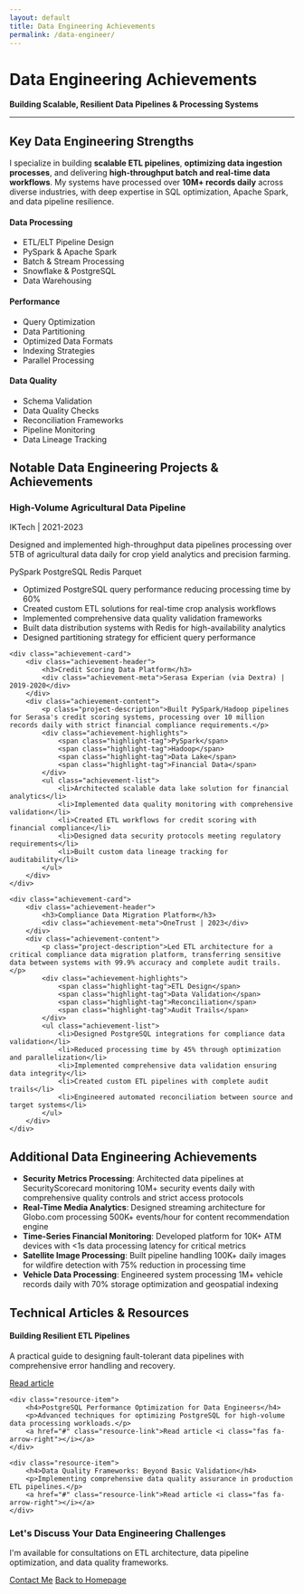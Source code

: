 ```yaml
---
layout: default
title: Data Engineering Achievements
permalink: /data-engineer/
---
```


# Data Engineering Achievements

**Building Scalable, Resilient Data Pipelines & Processing Systems**

---

## Key Data Engineering Strengths

I specialize in building **scalable ETL pipelines**, **optimizing data ingestion processes**, and delivering **high-throughput batch and real-time data workflows**. My systems have processed over **10M+ records daily** across diverse industries, with deep expertise in SQL optimization, Apache Spark, and data pipeline resilience.

<div class="skills-highlights">
    <div class="skill-area">
        <h4><i class="fas fa-database"></i> Data Processing</h4>
        <ul>
            <li>ETL/ELT Pipeline Design</li>
            <li>PySpark & Apache Spark</li>
            <li>Batch & Stream Processing</li>
            <li>Snowflake & PostgreSQL</li>
            <li>Data Warehousing</li>
        </ul>
    </div>
    <div class="skill-area">
        <h4><i class="fas fa-chart-line"></i> Performance</h4>
        <ul>
            <li>Query Optimization</li>
            <li>Data Partitioning</li>
            <li>Optimized Data Formats</li>
            <li>Indexing Strategies</li>
            <li>Parallel Processing</li>
        </ul>
    </div>
    <div class="skill-area">
        <h4><i class="fas fa-clipboard-check"></i> Data Quality</h4>
        <ul>
            <li>Schema Validation</li>
            <li>Data Quality Checks</li>
            <li>Reconciliation Frameworks</li>
            <li>Pipeline Monitoring</li>
            <li>Data Lineage Tracking</li>
        </ul>
    </div>
</div>

## Notable Data Engineering Projects & Achievements

<div class="achievement-cards">
    <div class="achievement-card">
        <div class="achievement-header">
            <h3>High-Volume Agricultural Data Pipeline</h3>
            <div class="achievement-meta">IKTech | 2021-2023</div>
        </div>
        <div class="achievement-content">
            <p class="project-description">Designed and implemented high-throughput data pipelines processing over 5TB of agricultural data daily for crop yield analytics and precision farming.</p>
            <div class="achievement-highlights">
                <span class="highlight-tag">PySpark</span>
                <span class="highlight-tag">PostgreSQL</span>
                <span class="highlight-tag">Redis</span>
                <span class="highlight-tag">Parquet</span>
            </div>
            <ul class="achievement-list">
                <li>Optimized PostgreSQL query performance reducing processing time by 60%</li>
                <li>Created custom ETL solutions for real-time crop analysis workflows</li>
                <li>Implemented comprehensive data quality validation frameworks</li>
                <li>Built data distribution systems with Redis for high-availability analytics</li>
                <li>Designed partitioning strategy for efficient query performance</li>
            </ul>
        </div>
    </div>

    <div class="achievement-card">
        <div class="achievement-header">
            <h3>Credit Scoring Data Platform</h3>
            <div class="achievement-meta">Serasa Experian (via Dextra) | 2019-2020</div>
        </div>
        <div class="achievement-content">
            <p class="project-description">Built PySpark/Hadoop pipelines for Serasa's credit scoring systems, processing over 10 million records daily with strict financial compliance requirements.</p>
            <div class="achievement-highlights">
                <span class="highlight-tag">PySpark</span>
                <span class="highlight-tag">Hadoop</span>
                <span class="highlight-tag">Data Lake</span>
                <span class="highlight-tag">Financial Data</span>
            </div>
            <ul class="achievement-list">
                <li>Architected scalable data lake solution for financial analytics</li>
                <li>Implemented data quality monitoring with comprehensive validation</li>
                <li>Created ETL workflows for credit scoring with financial compliance</li>
                <li>Designed data security protocols meeting regulatory requirements</li>
                <li>Built custom data lineage tracking for auditability</li>
            </ul>
        </div>
    </div>

    <div class="achievement-card">
        <div class="achievement-header">
            <h3>Compliance Data Migration Platform</h3>
            <div class="achievement-meta">OneTrust | 2023</div>
        </div>
        <div class="achievement-content">
            <p class="project-description">Led ETL architecture for a critical compliance data migration platform, transferring sensitive data between systems with 99.9% accuracy and complete audit trails.</p>
            <div class="achievement-highlights">
                <span class="highlight-tag">ETL Design</span>
                <span class="highlight-tag">Data Validation</span>
                <span class="highlight-tag">Reconciliation</span>
                <span class="highlight-tag">Audit Trails</span>
            </div>
            <ul class="achievement-list">
                <li>Designed PostgreSQL integrations for compliance data validation</li>
                <li>Reduced processing time by 45% through optimization and parallelization</li>
                <li>Implemented comprehensive data validation ensuring data integrity</li>
                <li>Created custom ETL pipelines with complete audit trails</li>
                <li>Engineered automated reconciliation between source and target systems</li>
            </ul>
        </div>
    </div>
</div>

## Additional Data Engineering Achievements

- **Security Metrics Processing**: Architected data pipelines at SecurityScorecard monitoring 10M+ security events daily with comprehensive quality controls and strict access protocols
- **Real-Time Media Analytics**: Designed streaming architecture for Globo.com processing 500K+ events/hour for content recommendation engine
- **Time-Series Financial Monitoring**: Developed platform for 10K+ ATM devices with <1s data processing latency for critical metrics
- **Satellite Image Processing**: Built pipeline handling 100K+ daily images for wildfire detection with 75% reduction in processing time
- **Vehicle Data Processing**: Engineered system processing 1M+ vehicle records daily with 70% storage optimization and geospatial indexing

## Technical Articles & Resources

<div class="resources-section">
    <div class="resource-item">
        <h4>Building Resilient ETL Pipelines</h4>
        <p>A practical guide to designing fault-tolerant data pipelines with comprehensive error handling and recovery.</p>
        <a href="#" class="resource-link">Read article <i class="fas fa-arrow-right"></i></a>
    </div>
    
    <div class="resource-item">
        <h4>PostgreSQL Performance Optimization for Data Engineers</h4>
        <p>Advanced techniques for optimizing PostgreSQL for high-volume data processing workloads.</p>
        <a href="#" class="resource-link">Read article <i class="fas fa-arrow-right"></i></a>
    </div>
    
    <div class="resource-item">
        <h4>Data Quality Frameworks: Beyond Basic Validation</h4>
        <p>Implementing comprehensive data quality assurance in production ETL pipelines.</p>
        <a href="#" class="resource-link">Read article <i class="fas fa-arrow-right"></i></a>
    </div>
</div>

<div class="contact-cta">
    <h3>Let's Discuss Your Data Engineering Challenges</h3>
    <p>I'm available for consultations on ETL architecture, data pipeline optimization, and data quality frameworks.</p>
    <a href="mailto:h.lobato001@gmail.com" class="cta-button">Contact Me</a>
    <a href="/" class="back-link"><i class="fas fa-arrow-left"></i> Back to Homepage</a>
</div>
